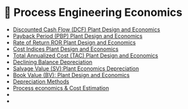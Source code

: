 # 🧪 Process Engineering Economics
- [Discounted Cash Flow (DCF)  Plant Design and Economics ](https://youtube.com/shorts/DBS0UibUWDc)
- [Payback Period (PBP) Plant Design and Economics](https://youtube.com/shorts/NDpr4vij8ug)
- [Rate of Return ROR Plant Design and Economics](https://youtube.com/shorts/0dkXarYeC3o)
- [Cost Indices Plant Design and Economics](https://youtube.com/shorts/xJNuqMuSj-Y)
- [Total Annualized Cost (TAC) Plant Design and Economics](https://youtube.com/shorts/zjswcDvGNj0)
- [Declining Balance Depreciation](https://youtube.com/shorts/NWtDgwFZtpY)
- [Salvage Value (SV):Plant Economics Depreciation](https://youtube.com/shorts/CwGnAUQ3mXg)
- [Book Value (BV): Plant Design and Economics](https://youtube.com/shorts/0GHa4Zuj5lw)
- [Depreciation Methods ](https://youtube.com/shorts/7vGUeJZteSI)
- [Process economics & Cost Estimation ](https://youtube.com/shorts/vHF8SOSxcdk)
- 
- 

